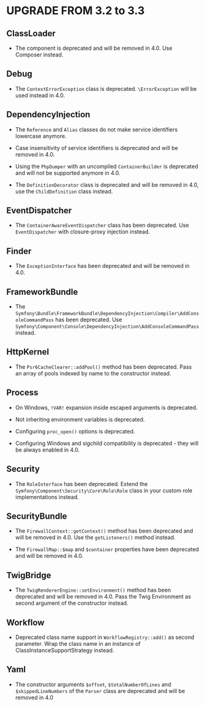 UPGRADE FROM 3.2 to 3.3
=======================

ClassLoader
-----------

 * The component is deprecated and will be removed in 4.0. Use Composer instead.

Debug
-----

 * The `ContextErrorException` class is deprecated. `\ErrorException` will be used instead in 4.0.

DependencyInjection
-------------------

 * The `Reference` and `Alias` classes do not make service identifiers lowercase anymore.

 * Case insensitivity of service identifiers is deprecated and will be removed in 4.0.

 * Using the `PhpDumper` with an uncompiled `ContainerBuilder` is deprecated and
   will not be supported anymore in 4.0.

 * The `DefinitionDecorator` class is deprecated and will be removed in 4.0, use
   the `ChildDefinition` class instead.

EventDispatcher
---------------

 * The `ContainerAwareEventDispatcher` class has been deprecated.
   Use `EventDispatcher` with closure-proxy injection instead.

Finder
------

 * The `ExceptionInterface` has been deprecated and will be removed in 4.0.

FrameworkBundle
---------------

 * The `Symfony\Bundle\FrameworkBundle\DependencyInjection\Compiler\AddConsoleCommandPass` has been deprecated. Use `Symfony\Component\Console\DependencyInjection\AddConsoleCommandPass` instead.

HttpKernel
-----------

 * The `Psr6CacheClearer::addPool()` method has been deprecated. Pass an array of pools indexed
   by name to the constructor instead.

Process
-------

 * On Windows, `!VAR!` expansion inside escaped arguments is deprecated.

 * Not inheriting environment variables is deprecated.

 * Configuring `proc_open()` options is deprecated.

 * Configuring Windows and sigchild compatibility is deprecated - they will be always enabled in 4.0.

Security
--------

 * The `RoleInterface` has been deprecated. Extend the `Symfony\Component\Security\Core\Role\Role`
   class in your custom role implementations instead.

SecurityBundle
--------------

 * The `FirewallContext::getContext()` method has been deprecated and will be removed in 4.0.
   Use the `getListeners()` method instead.

 * The `FirewallMap::$map` and `$container` properties have been deprecated and will be removed in 4.0.

TwigBridge
----------

 * The `TwigRendererEngine::setEnvironment()` method has been deprecated and will be removed
   in 4.0. Pass the Twig Environment as second argument of the constructor instead.

Workflow
--------

 * Deprecated class name support in `WorkflowRegistry::add()` as second parameter.
   Wrap the class name in an instance of ClassInstanceSupportStrategy instead.

Yaml
----

 * The constructor arguments `$offset`, `$totalNumberOfLines` and
   `$skippedLineNumbers` of the `Parser` class are deprecated and will be
   removed in 4.0
